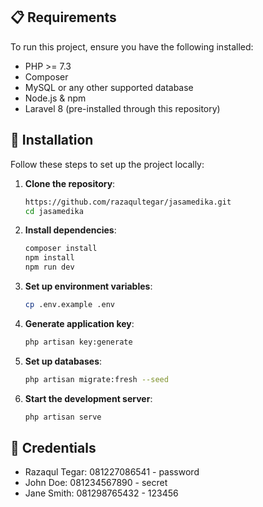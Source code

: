 ## 📋 Requirements

To run this project, ensure you have the following installed:

- PHP >= 7.3
- Composer
- MySQL or any other supported database
- Node.js & npm
- Laravel 8 (pre-installed through this repository)

## 🚀 Installation

Follow these steps to set up the project locally:

1. **Clone the repository**:

    ```bash
    https://github.com/razaqultegar/jasamedika.git
    cd jasamedika
    ```

2. **Install dependencies**:

    ```bash
    composer install
    npm install
    npm run dev
    ```

3. **Set up environment variables**:

    ```bash
    cp .env.example .env
    ```

4. **Generate application key**:

    ```bash
    php artisan key:generate
    ```

5. **Set up databases**:

    ```bash
    php artisan migrate:fresh --seed
    ```

6. **Start the development server**:

    ```bash
    php artisan serve
    ```

## 🔑 Credentials

- Razaqul Tegar: 081227086541 - password
- John Doe: 081234567890 - secret
- Jane Smith: 081298765432 - 123456
